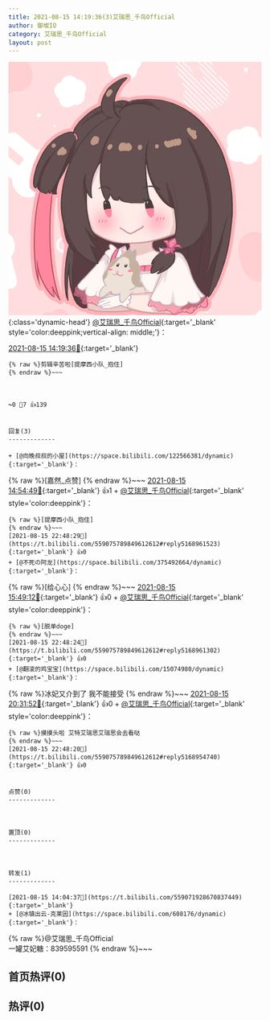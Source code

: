 ```yaml
---
title: 2021-08-15 14:19:36(3)艾瑞思_千鸟Official
author: 御坂IO
category: 艾瑞思_千鸟Official
layout: post
---
```


![img](/images/7e08840c56f251de28bdf766b647bd5fe9a5d50a.jpg){:class='dynamic-head'}
[@艾瑞思_千鸟Official](https://space.bilibili.com/1090010845/dynamic){:target='_blank' style='color:deeppink;vertical-align: middle;'}：

[2021-08-15 14:19:36🔗](https://t.bilibili.com/559075789849612612){:target='_blank'}

~~~
{% raw %}剪辑辛苦啦[提摩西小队_抱住]
{% endraw %}~~~



↪️0 💬7 👍139


回复(3)
-------------

+ [@向晚叔叔的小屋](https://space.bilibili.com/122566381/dynamic){:target='_blank'}：
~~~
{% raw %}[嘉然_点赞]
{% endraw %}~~~
[2021-08-15 14:54:49🔗](https://t.bilibili.com/559075789849612612#reply5165082849){:target='_blank'} 👍1
    + [@艾瑞思_千鸟Official](https://space.bilibili.com/1090010845/dynamic){:target='_blank' style='color:deeppink'}：
~~~
{% raw %}[提摩西小队_抱住]
{% endraw %}~~~
[2021-08-15 22:48:29🔗](https://t.bilibili.com/559075789849612612#reply5168961523){:target='_blank'} 👍0
+ [@不死の阿龙](https://space.bilibili.com/375492664/dynamic){:target='_blank'}：
~~~
{% raw %}[给心心]
{% endraw %}~~~
[2021-08-15 15:49:12🔗](https://t.bilibili.com/559075789849612612#reply5165450855){:target='_blank'} 👍0
    + [@艾瑞思_千鸟Official](https://space.bilibili.com/1090010845/dynamic){:target='_blank' style='color:deeppink'}：
~~~
{% raw %}[脱单doge]
{% endraw %}~~~
[2021-08-15 22:48:24🔗](https://t.bilibili.com/559075789849612612#reply5168961302){:target='_blank'} 👍0
+ [@翻滚的鸡宝宝](https://space.bilibili.com/15074980/dynamic){:target='_blank'}：
~~~
{% raw %}冰妃又介到了  我不能接受
{% endraw %}~~~
[2021-08-15 20:31:52🔗](https://t.bilibili.com/559075789849612612#reply5167734726){:target='_blank'} 👍0
    + [@艾瑞思_千鸟Official](https://space.bilibili.com/1090010845/dynamic){:target='_blank' style='color:deeppink'}：
~~~
{% raw %}摸摸头啦 艾特艾瑞思艾瑞思会去看哒
{% endraw %}~~~
[2021-08-15 22:48:20🔗](https://t.bilibili.com/559075789849612612#reply5168954740){:target='_blank'} 👍0


点赞(0)
-------------



置顶(0)
-------------



转发(1)
-------------

[2021-08-15 14:04:37🔗](https://t.bilibili.com/559071928670837449){:target='_blank'}
+ [@冰镇出云-克莱因](https://space.bilibili.com/608176/dynamic){:target='_blank'}：
~~~
{% raw %}@艾瑞思_千鸟Official  
一罐艾妃糖：839595591
{% endraw %}~~~






首页热评(0)
-------------



热评(0)
-------------




